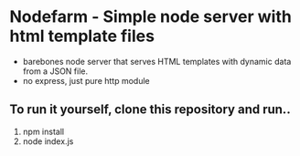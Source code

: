 # Nodefarm - Simple node server with html template files

- barebones node server that serves HTML templates with dynamic data from a JSON file.
- no express, just pure http module

## To run it yourself, clone this repository and run..

1. npm install
2. node index.js
